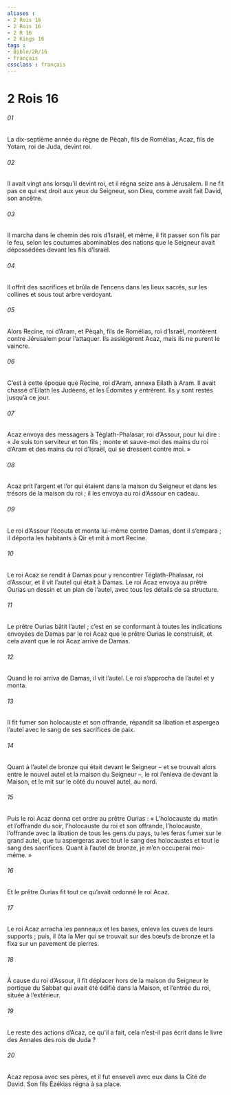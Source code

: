 ```yaml
---
aliases : 
- 2 Rois 16
- 2 Rois 16
- 2 R 16
- 2 Kings 16
tags : 
- Bible/2R/16
- français
cssclass : français
---
```


# 2 Rois 16

###### 01
La dix-septième année du règne de Pèqah, fils de Romélias, Acaz, fils de Yotam, roi de Juda, devint roi.
###### 02
Il avait vingt ans lorsqu’il devint roi, et il régna seize ans à Jérusalem. Il ne fit pas ce qui est droit aux yeux du Seigneur, son Dieu, comme avait fait David, son ancêtre.
###### 03
Il marcha dans le chemin des rois d’Israël, et même, il fit passer son fils par le feu, selon les coutumes abominables des nations que le Seigneur avait dépossédées devant les fils d’Israël.
###### 04
Il offrit des sacrifices et brûla de l’encens dans les lieux sacrés, sur les collines et sous tout arbre verdoyant.
###### 05
Alors Recine, roi d’Aram, et Pèqah, fils de Romélias, roi d’Israël, montèrent contre Jérusalem pour l’attaquer. Ils assiégèrent Acaz, mais ils ne purent le vaincre.
###### 06
C’est à cette époque que Recine, roi d’Aram, annexa Eilath à Aram. Il avait chassé d’Eilath les Judéens, et les Édomites y entrèrent. Ils y sont restés jusqu’à ce jour.
###### 07
Acaz envoya des messagers à Téglath-Phalasar, roi d’Assour, pour lui dire : « Je suis ton serviteur et ton fils ; monte et sauve-moi des mains du roi d’Aram et des mains du roi d’Israël, qui se dressent contre moi. »
###### 08
Acaz prit l’argent et l’or qui étaient dans la maison du Seigneur et dans les trésors de la maison du roi ; il les envoya au roi d’Assour en cadeau.
###### 09
Le roi d’Assour l’écouta et monta lui-même contre Damas, dont il s’empara ; il déporta les habitants à Qir et mit à mort Recine.
###### 10
Le roi Acaz se rendit à Damas pour y rencontrer Téglath-Phalasar, roi d’Assour, et il vit l’autel qui était à Damas. Le roi Acaz envoya au prêtre Ourias un dessin et un plan de l’autel, avec tous les détails de sa structure.
###### 11
Le prêtre Ourias bâtit l’autel ; c’est en se conformant à toutes les indications envoyées de Damas par le roi Acaz que le prêtre Ourias le construisit, et cela avant que le roi Acaz arrive de Damas.
###### 12
Quand le roi arriva de Damas, il vit l’autel. Le roi s’approcha de l’autel et y monta.
###### 13
Il fit fumer son holocauste et son offrande, répandit sa libation et aspergea l’autel avec le sang de ses sacrifices de paix.
###### 14
Quant à l’autel de bronze qui était devant le Seigneur – et se trouvait alors entre le nouvel autel et la maison du Seigneur –, le roi l’enleva de devant la Maison, et le mit sur le côté du nouvel autel, au nord.
###### 15
Puis le roi Acaz donna cet ordre au prêtre Ourias : « L’holocauste du matin et l’offrande du soir, l’holocauste du roi et son offrande, l’holocauste, l’offrande avec la libation de tous les gens du pays, tu les feras fumer sur le grand autel, que tu aspergeras avec tout le sang des holocaustes et tout le sang des sacrifices. Quant à l’autel de bronze, je m’en occuperai moi-même. »
###### 16
Et le prêtre Ourias fit tout ce qu’avait ordonné le roi Acaz.
###### 17
Le roi Acaz arracha les panneaux et les bases, enleva les cuves de leurs supports ; puis, il ôta la Mer qui se trouvait sur des bœufs de bronze et la fixa sur un pavement de pierres.
###### 18
À cause du roi d’Assour, il fit déplacer hors de la maison du Seigneur le portique du Sabbat qui avait été édifié dans la Maison, et l’entrée du roi, située à l’extérieur.
###### 19
Le reste des actions d’Acaz, ce qu’il a fait,
cela n’est-il pas écrit dans le livre des Annales des rois de Juda ?
###### 20
Acaz reposa avec ses pères,
et il fut enseveli avec eux dans la Cité de David.
Son fils Ézékias régna à sa place.
